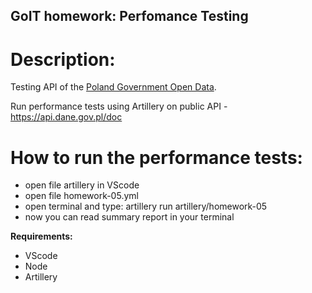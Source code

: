 ## GoIT homework: Perfomance Testing
# Description:

Testing API of the [Poland Government Open Data](https://dane.gov.pl/en).

Run performance tests using Artillery on public API - https://api.dane.gov.pl/doc

# How to run the performance tests:

- open file artillery in VScode
- open file homework-05.yml
- open terminal and type: artillery run artillery/homework-05
- now you can read summary report in your terminal

__Requirements:__

- VScode
- Node
- Artillery